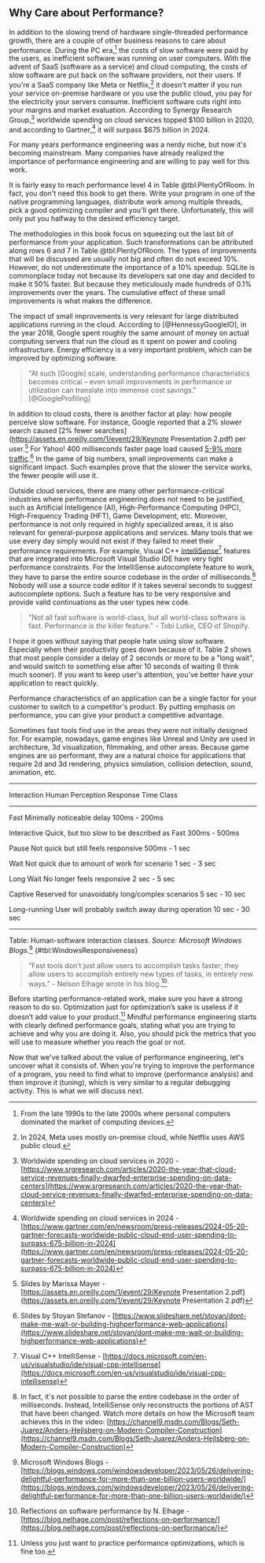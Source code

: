 ## Why Care about Performance?

In addition to the slowing trend of hardware single-threaded performance growth, there are a couple of other business reasons to care about performance. During the PC era,[^12] the costs of slow software were paid by the users, as inefficient software was running on user computers. With the advent of SaaS (software as a service) and cloud computing, the costs of slow software are put back on the software providers, not their users. If you're a SaaS company like Meta or Netflix,[^4] it doesn't matter if you run your service on-premise hardware or you use the public cloud, you pay for the electricity your servers consume. Inefficient software cuts right into your margins and market evaluation. According to Synergy Research Group,[^5] worldwide spending on cloud services topped $100 billion in 2020, and according to Gartner,[^6] it will surpass $675 billion in 2024.

For many years performance engineering was a nerdy niche, but now it's becoming mainstream. Many companies have already realized the importance of performance engineering and are willing to pay well for this work.

It is fairly easy to reach performance level 4 in Table @tbl:PlentyOfRoom. In fact, you don't need this book to get there. Write your program in one of the native programming languages, distribute work among multiple threads, pick a good optimizing compiler and you'll get there. Unfortunately, this will only put you halfway to the desired efficiency target.

The methodologies in this book focus on squeezing out the last bit of performance from your application. Such transformations can be attributed along rows 6 and 7 in Table @tbl:PlentyOfRoom. The types of improvements that will be discussed are usually not big and often do not exceed 10%. However, do not underestimate the importance of a 10% speedup. SQLite is commonplace today not because its developers sat one day and decided to make it 50% faster. But because they meticulously made hundreds of 0.1% improvements over the years. The cumulative effect of these small improvements is what makes the difference.

The impact of small improvements is very relevant for large distributed applications running in the cloud. According to [@HennessyGoogleIO], in the year 2018, Google spent roughly the same amount of money on actual computing servers that run the cloud as it spent on power and cooling infrastructure. Energy efficiency is a very important problem, which can be improved by optimizing software.

>  "At such [Google] scale, understanding performance characteristics becomes critical – even small improvements in performance or utilization can translate into immense cost savings." [@GoogleProfiling]

In addition to cloud costs, there is another factor at play: how people perceive slow software. For instance, Google reported that a 2% slower search caused [2% fewer searches](https://assets.en.oreilly.com/1/event/29/Keynote Presentation 2.pdf) per user.[^3] For Yahoo! 400 milliseconds faster page load caused [5-9% more traffic](https://www.slideshare.net/stoyan/dont-make-me-wait-or-building-highperformance-web-applications).[^8] In the game of big numbers, small improvements can make a significant impact. Such examples prove that the slower the service works, the fewer people will use it. 

Outside cloud services, there are many other performance-critical industries where performance engineering does not need to be justified, such as Artificial Intelligence (AI), High-Performance Computing (HPC), High-Frequency Trading (HFT), Game Development, etc. Moreover, performance is not only required in highly specialized areas, it is also relevant for general-purpose applications and services. Many tools that we use every day simply would not exist if they failed to meet their performance requirements. For example, Visual C++ [IntelliSense](https://docs.microsoft.com/en-us/visualstudio/ide/visual-cpp-intellisense)[^2] features that are integrated into Microsoft Visual Studio IDE have very tight performance constraints. For the IntelliSense autocomplete feature to work, they have to parse the entire source codebase in the order of milliseconds.[^9] Nobody will use a source code editor if it takes several seconds to suggest autocomplete options. Such a feature has to be very responsive and provide valid continuations as the user types new code.

> "Not all fast software is world-class, but all world-class software is fast. Performance is _the_ killer feature." - Tobi Lutke, CEO of Shopify.

I hope it goes without saying that people hate using slow software. Especially when their productivity goes down because of it. Table 2 shows that most people consider a delay of 2 seconds or more to be a "long wait", and would switch to something else after 10 seconds of waiting (I think much sooner). If you want to keep user's attention, you've better have your application to react quickly. 

Performance characteristics of an application can be a single factor for your customer to switch to a competitor's product. By putting emphasis on performance, you can give your product a competitive advantage.

Sometimes fast tools find use in the areas they were not initially designed for. For example, nowadays, game engines like Unreal and Unity are used in architecture, 3d visualization, filmmaking, and other areas. Because game engines are so performant, they are a natural choice for applications that require 2d and 3d rendering, physics simulation, collision detection, sound, animation, etc.

-----------------------------------------------------------------------------
Interaction   Human Perception                                 Response Time
Class                           

------------- -----------------------------------------------  --------------
Fast          Minimally noticeable delay                       100ms - 200ms

Interactive   Quick, but too slow to be described as Fast      300ms - 500ms
                
Pause         Not quick but still feels responsive             500ms - 1 sec
               
Wait          Not quick due to amount of work for scenario     1 sec - 3 sec
               
Long Wait     No longer feels responsive                       2 sec - 5 sec

Captive       Reserved for unavoidably long/complex scenarios  5 sec - 10 sec
               
Long-running  User will probably switch away during operation  10 sec - 30 sec

------------------------------------------------------------------------------

Table: Human-software interaction classes. *Source: Microsoft Windows Blogs*.[^11] {#tbl:WindowsResponsiveness}

> “Fast tools don’t just allow users to accomplish tasks faster; they allow users to accomplish entirely new types of tasks, in entirely new ways.” - Nelson Elhage wrote in his blog.[^1]

Before starting performance-related work, make sure you have a strong reason to do so. Optimization just for optimization’s sake is useless if it doesn’t add value to your product.[^10] Mindful performance engineering starts with clearly defined performance goals, stating what you are trying to achieve and why you are doing it. Also, you should pick the metrics that you will use to measure whether you reach the goal or not.

Now that we've talked about the value of performance engineering, let's uncover what it consists of. When you're trying to improve the performance of a program, you need to find what to improve (performance analysis) and then improve it (tuning), which is very similar to a regular debugging activity. This is what we will discuss next.

[^12]: From the late 1990s to the late 2000s where personal computers dominated the market of computing devices.
[^4]: In 2024, Meta uses mostly on-premise cloud, while Netflix uses AWS public cloud.
[^5]: Worldwide spending on cloud services in 2020 - [https://www.srgresearch.com/articles/2020-the-year-that-cloud-service-revenues-finally-dwarfed-enterprise-spending-on-data-centers](https://www.srgresearch.com/articles/2020-the-year-that-cloud-service-revenues-finally-dwarfed-enterprise-spending-on-data-centers)
[^6]: Worldwide spending on cloud services in 2024 - [https://www.gartner.com/en/newsroom/press-releases/2024-05-20-gartner-forecasts-worldwide-public-cloud-end-user-spending-to-surpass-675-billion-in-2024](https://www.gartner.com/en/newsroom/press-releases/2024-05-20-gartner-forecasts-worldwide-public-cloud-end-user-spending-to-surpass-675-billion-in-2024)

[^1]: Reflections on software performance by N. Elhage - [https://blog.nelhage.com/post/reflections-on-performance/](https://blog.nelhage.com/post/reflections-on-performance/)
[^2]: Visual C++ IntelliSense - [https://docs.microsoft.com/en-us/visualstudio/ide/visual-cpp-intellisense](https://docs.microsoft.com/en-us/visualstudio/ide/visual-cpp-intellisense)
[^3]: Slides by Marissa Mayer - [https://assets.en.oreilly.com/1/event/29/Keynote Presentation 2.pdf](https://assets.en.oreilly.com/1/event/29/Keynote Presentation 2.pdf)
[^8]: Slides by Stoyan Stefanov - [https://www.slideshare.net/stoyan/dont-make-me-wait-or-building-highperformance-web-applications](https://www.slideshare.net/stoyan/dont-make-me-wait-or-building-highperformance-web-applications)
[^9]: In fact, it's not possible to parse the entire codebase in the order of milliseconds. Instead, IntelliSense only reconstructs the portions of AST that have been changed. Watch more details on how the Microsoft team achieves this in the video: [https://channel9.msdn.com/Blogs/Seth-Juarez/Anders-Hejlsberg-on-Modern-Compiler-Construction](https://channel9.msdn.com/Blogs/Seth-Juarez/Anders-Hejlsberg-on-Modern-Compiler-Construction)
[^10]: Unless you just want to practice performance optimizations, which is fine too.
[^11]: Microsoft Windows Blogs - [https://blogs.windows.com/windowsdeveloper/2023/05/26/delivering-delightful-performance-for-more-than-one-billion-users-worldwide/](https://blogs.windows.com/windowsdeveloper/2023/05/26/delivering-delightful-performance-for-more-than-one-billion-users-worldwide/)
